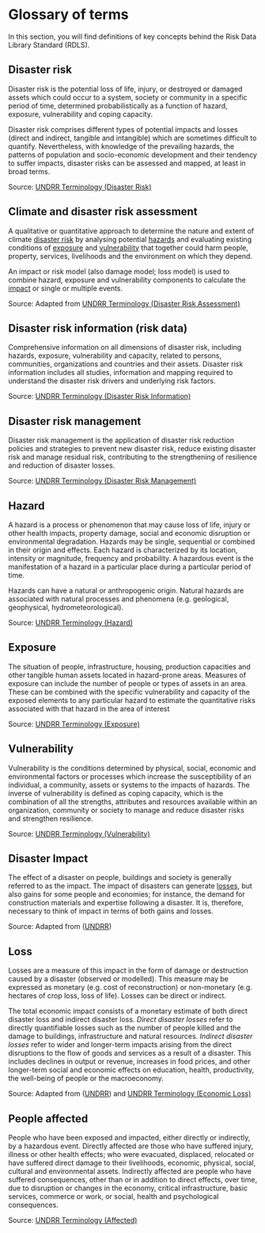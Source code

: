 <!-- https://hackmd.io/VGiOi2NmQDS2Eu9jgUGNwQ -->

# Glossary of terms

In this section, you will find definitions of key concepts behind the Risk Data Library Standard (RDLS).

## Disaster risk

Disaster risk is the potential loss of life, injury, or destroyed or damaged assets which could occur to a system, society or community in a specific period of time, determined probabilistically as a function of hazard, exposure, vulnerability and coping capacity.

Disaster risk comprises different types of potential impacts and losses (direct and indirect, tangible and intangible) which are sometimes difficult to quantify. Nevertheless, with knowledge of the prevailing hazards, the patterns of population and socio-economic development and their tendency to suffer impacts, disaster risks can be assessed and mapped, at least in broad terms.

Source: [UNDRR Terminology (Disaster Risk)](https://www.undrr.org/terminology/disaster-risk)

## Climate and disaster risk assessment

A qualitative or quantitative approach to determine the nature and extent of climate [disaster risk](#disaster-risk) by analysing potential [hazards](#hazard) and evaluating existing conditions of [exposure](#exposure) and [vulnerability](vulnerability) that together could harm people, property, services, livelihoods and the environment on which they depend.

An impact or risk model (also damage model; loss model) is used to combine hazard, exposure and vulnerability components to calculate the [impact](#disaster-impact) or single or multiple events.

Source: Adapted from [UNDRR Terminology (Disaster Risk Assessment)](https://www.undrr.org/terminology/disaster-risk-assessment)

## Disaster risk information (risk data)

Comprehensive information on all dimensions of disaster risk, including hazards, exposure, vulnerability and capacity, related to persons, communities, organizations and countries and their assets. Disaster risk information includes all studies, information and mapping required to understand the disaster risk drivers and underlying risk factors.

Source: [UNDRR Terminology (Disaster Risk Information)](https://www.undrr.org/terminology/disaster-risk-information)

## Disaster risk management

Disaster risk management is the application of disaster risk reduction policies and strategies to prevent new disaster risk, reduce existing disaster risk and manage residual risk, contributing to the strengthening of resilience and reduction of disaster losses.

Source: [UNDRR Terminology (Disaster Risk Management)](https://www.undrr.org/terminology/disaster-risk-management)

## Hazard

A hazard is a process or phenomenon that may cause loss of life, injury or other health impacts, property damage, social and economic disruption or environmental degradation.  Hazards may be single, sequential or combined in their origin and effects. Each hazard is characterized by its location, intensity or magnitude, frequency and probability. A hazardous event is the manifestation of a hazard in a particular place during a particular period of time.

Hazards can have a natural or anthropogenic origin. Natural hazards are associated with natural processes and phenomena (e.g. geological, geophysical, hydrometeorological).

Source: [UNDRR Terminology (Hazard)](https://www.undrr.org/terminology/hazard)

## Exposure

The situation of people, infrastructure, housing, production capacities and other tangible human assets located in hazard-prone areas. Measures of exposure can include the number of people or types of assets in an area. These can be combined with the specific vulnerability and capacity of the exposed elements to any particular hazard to estimate the quantitative risks associated with that hazard in the area of interest

Source: [UNDRR Terminology (Exposure)](https://www.undrr.org/terminology/exposure)

## Vulnerability

Vulnerability is the conditions determined by physical, social, economic and environmental factors or processes which increase the susceptibility of an individual, a community, assets or systems to the impacts of hazards. The inverse of vulnerability is defined as coping capacity, which is the combination of all the strengths, attributes and resources available within an organization, community or society to manage and reduce disaster risks and strengthen resilience.

Source: [UNDRR Terminology (Vulnerability)](https://www.undrr.org/terminology/vulnerability)

## Disaster Impact

The effect of a disaster on people, buildings and society is generally referred to as the impact. The impact of disasters can generate [losses](#loss), but also gains for some people and economies; for instance, the demand for construction materials and expertise following a disaster. It is, therefore, necessary to think of impact in terms of both gains and losses.

Source: Adapted from ([UNDRR](https://www.undrr.org/terminology/disaster))

## Loss

Losses are a measure of this impact in the form of damage or destruction caused by a disaster (observed or modelled). This measure may be expressed as monetary (e.g. cost of reconstruction) or non-monetary (e.g. hectares of crop loss, loss of life). Losses can be direct or indirect.

The total economic impact consists of a monetary estimate of both direct disaster loss and indirect disaster loss. _Direct disaster losses_ refer to directly quantifiable losses such as the number of people killed and the damage to buildings, infrastructure and natural resources. _Indirect disaster losses_ refer to wider and longer-term impacts arising from the direct disruptions to the flow of goods and services as a result of a disaster. This includes declines in output or revenue, increases in food prices, and other longer-term social and economic effects on education, health, productivity, the well-being of people or the macroeconomy.

Source: Adapted from ([UNDRR](https://www.preventionweb.net/understanding-disaster-risk/key-concepts/direct-indirect-losses))
and [UNDRR Terminology (Economic Loss)](https://www.undrr.org/terminology/economic-loss)

## People affected

People who have been exposed and impacted, either directly or indirectly, by a hazardous event. Directly affected are those who have suffered injury, illness or other health effects; who were evacuated, displaced, relocated or have suffered direct damage to their livelihoods, economic, physical, social, cultural and environmental assets. Indirectly affected are people who have suffered consequences, other than or in addition to direct effects, over time, due to disruption or changes in the economy, critical infrastructure, basic services, commerce or work, or social, health and psychological consequences.

Source: [UNDRR Terminology (Affected)](https://www.undrr.org/terminology/affected)
